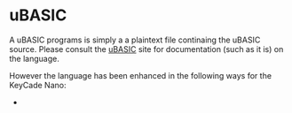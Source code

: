 uBASIC
======

A uBASIC programs is simply a a plaintext file continaing the uBASIC source.  Please consult the [uBASIC](https://github.com/jockm/ubasic) site for documentation (such as it is) on the language.

However the language has been enhanced in the following ways for the KeyCade Nano:

* 
